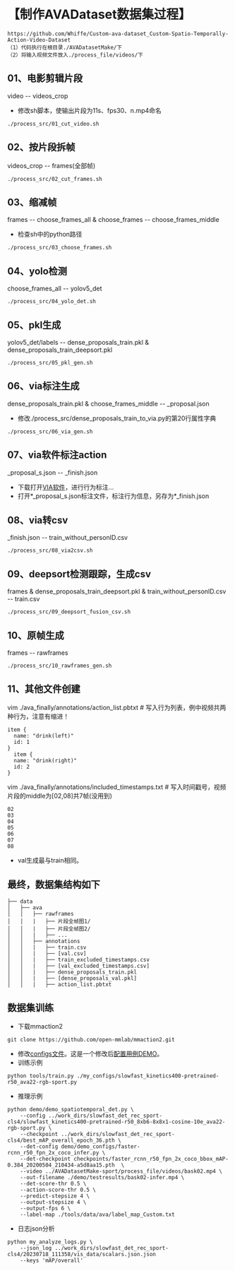 # 【制作AVADataset数据集过程】
```
https://github.com/Whiffe/Custom-ava-dataset_Custom-Spatio-Temporally-Action-Video-Dataset 
（1）代码执行在根目录./AVADatasetMake/下
（2）将输入视频文件放入./process_file/videos/下
```

## 01、电影剪辑片段
video -- videos_crop
- 修改sh脚本，使输出片段为11s、fps30、n.mp4命名
```shell
./process_src/01_cut_video.sh
```

## 02、按片段拆帧					
videos_crop -- frames(全部帧)
```shell
./process_src/02_cut_frames.sh 
```

## 03、缩减帧
frames -- choose_frames_all & choose_frames -- choose_frames_middle
- 检查sh中的python路径
```shell
./process_src/03_choose_frames.sh	
```

## 04、yolo检测
choose_frames_all -- yolov5_det
```shell
./process_src/04_yolo_det.sh
```

## 05、pkl生成
yolov5_det/labels -- dense_proposals_train.pkl & dense_proposals_train_deepsort.pkl
```shell
./process_src/05_pkl_gen.sh
```

## 06、via标注生成
dense_proposals_train.pkl & choose_frames_middle -- _proposal.json
- 修改./process_src/dense_proposals_train_to_via.py的第20行属性字典
```shell
./process_src/06_via_gen.sh	
```
	
## 07、via软件标注action
_proposal_s.json -- _finish.json
- 下载打开[VIA软件](https://www.robots.ox.ac.uk/~vgg/software/via/downloads/via3/via-3.0.11.zip )，进行行为标注...
- 打开*_proposal_s.json标注文件，标注行为信息，另存为*_finish.json

## 08、via转csv
_finish.json -- train_without_personID.csv
```shell
./process_src/08_via2csv.sh
```

## 09、deepsort检测跟踪，生成csv
frames & dense_proposals_train_deepsort.pkl & train_without_personID.csv -- train.csv
```shell
./process_src/09_deepsort_fusion_csv.sh
```

## 10、原帧生成
frames -- rawframes
```shell
./process_src/10_rawframes_gen.sh
```

## 11、其他文件创建

vim ./ava_finally/annotations/action_list.pbtxt # 写入行为列表，例中视频共两种行为，注意有缩进！
```text
item {
  name: "drink(left)"
  id: 1
}
  item {
  name: "drink(right)"
  id: 2
}
```

vim ./ava_finally/annotations/included_timestamps.txt  # 写入时间戳号，视频片段的middle为[02,08]共7帧(没用到)
```text
02
03
04
05
06
07
08
```
- val生成最与train相同。
## 最终，数据集结构如下
	├── data
	│   ├── ava
	│   │   ├── rawframes
	│   │   |   ├── 片段全帧图1/
	│   │   |   ├── 片段全帧图2/
	│   │   |   ├── ...
	│   │   ├── annotations
	│   │   |   ├── train.csv
	│   │   |   ├── [val.csv]
	│   │   |   ├── train_excluded_timestamps.csv
	│   │   |   ├── [val_excluded_timestamps.csv]	
	│   │   |   ├── dense_proposals_train.pkl
	│   │   |   ├── [dense_proposals_val.pkl]
	│   │   |   ├── action_list.pbtxt

 ## 数据集训练
 - 下载mmaction2
 ```shell
 git clone https://github.com/open-mmlab/mmaction2.git
```
- 修改[configs文件](https://github.com/open-mmlab/mmaction2/blob/main/configs/detection/slowfast/slowfast_kinetics400-pretrained-r50_8xb6-8x8x1-cosine-10e_ava22-rgb.py)。这是一个修改后[配置用例DEMO](https://github.com/lyooyl/AVADatasetMake/blob/main/process_src/slowfast_kinetics400-pretrained-r50_ava22-rgb-sport.py)。
- 训练示例
```shell
python tools/train.py ./my_configs/slowfast_kinetics400-pretrained-r50_ava22-rgb-sport.py
```
- 推理示例
```shell
python demo/demo_spatiotemporal_det.py \
	--config ../work_dirs/slowfast_det_rec_sport-cls4/slowfast_kinetics400-pretrained-r50_8xb6-8x8x1-cosine-10e_ava22-rgb-sport.py \
	--checkpoint ../work_dirs/slowfast_det_rec_sport-cls4/best_mAP_overall_epoch_36.pth \
	--det-config demo/demo_configs/faster-rcnn_r50_fpn_2x_coco_infer.py \
	--det-checkpoint checkpoints/faster_rcnn_r50_fpn_2x_coco_bbox_mAP-0.384_20200504_210434-a5d8aa15.pth  \
	--video ../AVADatasetMake-sport/process_file/videos/bask02.mp4 \
	--out-filename ./demo/testresults/bask02-infer.mp4 \
	--det-score-thr 0.5 \
	--action-score-thr 0.5 \
	--predict-stepsize 4 \
	--output-stepsize 4 \
	--output-fps 6 \
	--label-map ./tools/data/ava/label_map_Custom.txt 
```
- 日志json分析
```shell
python my_analyze_logs.py \
	--json_log ../work_dirs/slowfast_det_rec_sport-cls4/20230718_111358/vis_data/scalars.json.json
	--keys 'mAP/overall'
```
